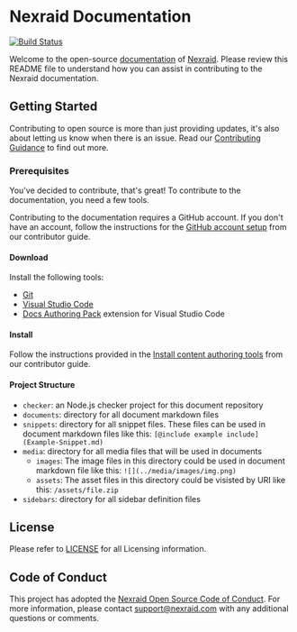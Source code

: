 # Nexraid Documentation

[![Build Status](https://travis-ci.org/nexraid/NexraidDocs.svg?branch=master)](https://travis-ci.org/nexraid/NexraidDocs)

Welcome to the open-source [documentation](https://docs.nexraid.com) of [Nexraid](https://www.nexraid.com). Please review this README file to understand how you can assist in contributing to the Nexraid documentation.


## Getting Started

Contributing to open source is more than just providing updates, it's also about letting us know when there is an issue. Read our [Contributing Guidance](/contribute/Contributing-to-Nexraid-Documentation.md) to find out more.


### Prerequisites

You've decided to contribute, that's great! To contribute to the documentation, you need a few tools.

Contributing to the documentation requires a GitHub account. If you don't have an account, follow the instructions for the [GitHub account setup](/contribute/github-account-setup.md) from our contributor guide.

#### Download

Install the following tools:

* [Git](https://git-scm.com/download)
* [Visual Studio Code](https://code.visualstudio.com/Download)
* [Docs Authoring Pack](https://marketplace.visualstudio.com/items?itemName=docsmsft.docs-authoring-pack) extension for Visual Studio Code

#### Install

Follow the instructions provided in the [Install content authoring tools](https://docs.microsoft.com/contribute/get-started-setup-tools) from our contributor guide.

#### Project Structure

- `checker`: an Node.js checker project for this document repository
- `documents`: directory for all document markdown files
- `snippets`: directory for all snippet files. These files can be used in document markdown files like this: `[@include example include](Example-Snippet.md)`
- `media`: directory for all media files that will be used in documents
    - `images`: The image files in this directory could be used in document markdown file like this: `![](../media/images/img.png)`
    - `assets`: The asset files in this directory could be visisted by URI like this: `/assets/file.zip`
- `sidebars`: directory for all sidebar definition files

## License

Please refer to [LICENSE](LICENSE.txt) for all Licensing information.

## Code of Conduct

This project has adopted the [Nexraid Open Source Code of Conduct](https://docs.nexraid.com/codeofconduct/).
For more information, please contact [support@nexraid.com](mailto:support@nexraid.com) with any additional questions or comments.
